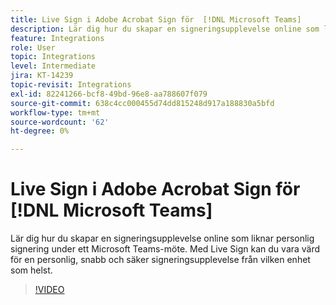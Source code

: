 ```yaml
---
title: Live Sign i Adobe Acrobat Sign för  [!DNL Microsoft Teams]
description: Lär dig hur du skapar en signeringsupplevelse online som liknar personlig signering under ett  [!DNL Microsoft Teams] möte
feature: Integrations
role: User
topic: Integrations
level: Intermediate
jira: KT-14239
topic-revisit: Integrations
exl-id: 82241266-bcf8-49bd-96e8-aa788607f079
source-git-commit: 638c4cc000455d74dd815248d917a188830a5bfd
workflow-type: tm+mt
source-wordcount: '62'
ht-degree: 0%

---
```


# Live Sign i Adobe Acrobat Sign för [!DNL Microsoft Teams]

Lär dig hur du skapar en signeringsupplevelse online som liknar personlig signering under ett Microsoft Teams-möte. Med Live Sign kan du vara värd för en personlig, snabb och säker signeringsupplevelse från vilken enhet som helst.

>[!VIDEO](https://video.tv.adobe.com/v/3425187?quality=12&learn=on&hidetitle=true)
